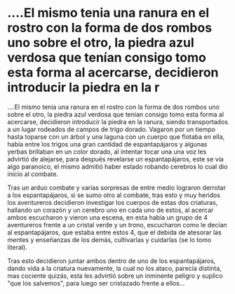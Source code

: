 # ....El mismo tenia una ranura en el rostro con la forma de dos rombos uno sobre el otro, la piedra azul verdosa que tenían consigo tomo esta forma al acercarse, decidieron introducir la piedra en la r

....El mismo tenia una ranura en el rostro con la forma de dos rombos uno sobre el otro, la piedra azul verdosa que tenían consigo tomo esta forma al acercarse, decidieron introducir la piedra en la ranura, siendo transportados a un lugar rodeados de campos de trigo dorado. Vagaron por un tiempo hasta toparse con un árbol y una laguna con un cuerpo que flotaba en ella, había entre los trigos una gran cantidad de espantapájaros y algunas yerbas brillaban en un color dorado, al intentar tocar una una voz les advirtió de alejarse, para después revelarse un espantapájaros, este se vía algo paranoico, el mismo admitió haber estado robando cerebros lo cual dio inicio al combate.

Tras un arduo combate y varias sorpresas de entre medio lograron derrotar a los espantapájaros, si se sumo otro al combate, tras esto y muy heridos los aventureros decidieron investigar los cuerpos de estas dos criaturas, hallando un corazón y un cerebro uno en cada uno de estos, al acercar ambos escucharon y vieron una escena, en esta había un grupo de 4 aventureros frente a un cristal verde y un trono, escucharon como le decían al espantapájaros, que estaba entre estos 4, que el debida de atesorar las mentes y enseñanzas de los demás, cultivarlas y cuidarlas (se lo tomo literal). 

Tras esto decidieron juntar ambos dentro de uno de los espantapájaros, dando vida a la criatura nuevamente, la cual no los ataco, parecía distinta, mas cociente quizás, esta les advirtió sobre un inminente peligro y suplico "que los salvemos", para luego ser cristazado frente a ellos...


